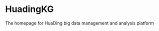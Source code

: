<html>
<head>
</head>
<body>
  <h1>HuadingKG</h1>
  The homepage for HuaDing big data management and analysis platform
</body>
</html>
